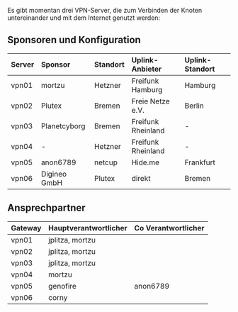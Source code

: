Es gibt momentan drei VPN-Server, die zum Verbinden der Knoten untereinander und mit dem Internet genutzt werden:

## Sponsoren und Konfiguration
| Server | Sponsor      | Standort | Uplink-Anbieter    | Uplink-Standort |
|:-------|:-------------|:---------|:-------------------|:----------------|
| vpn01  | mortzu       | Hetzner  | Freifunk Hamburg   | Hamburg         |
| vpn02  | Plutex       | Bremen   | Freie Netze e.V.   | Berlin          |
| vpn03  | Planetcyborg | Bremen   | Freifunk Rheinland | -               |
| vpn04  | -            | Hetzner  | Freifunk Rheinland | -               |
| vpn05  | anon6789     | netcup   | Hide.me            | Frankfurt       |
| vpn06  | Digineo GmbH | Plutex   | direkt             | Bremen          |

## Ansprechpartner

| Gateway | Hauptverantwortlicher | Co Verantwortlicher |
|---------|-----------------------|---------------------|
| vpn01   | jplitza, mortzu       |                     |
| vpn02   | jplitza, mortzu       |                     |
| vpn03   | jplitza, mortzu       |                     |
| vpn04   | mortzu                |                     |
| vpn05   | genofire              | anon6789            |
| vpn06   | corny                 |                     |
